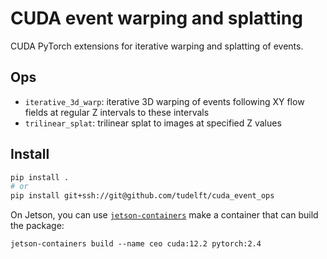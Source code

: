 # CUDA event warping and splatting

CUDA PyTorch extensions for iterative warping and splatting of events.

## Ops

- `iterative_3d_warp`: iterative 3D warping of events following XY flow fields at regular Z intervals to these intervals
- `trilinear_splat`: trilinear splat to images at specified Z values

## Install

```bash
pip install .
# or
pip install git+ssh://git@github.com/tudelft/cuda_event_ops
```

On Jetson, you can use [`jetson-containers`](https://github.com/dusty-nv/jetson-containers) make a container that can build the package:
```
jetson-containers build --name ceo cuda:12.2 pytorch:2.4
```
